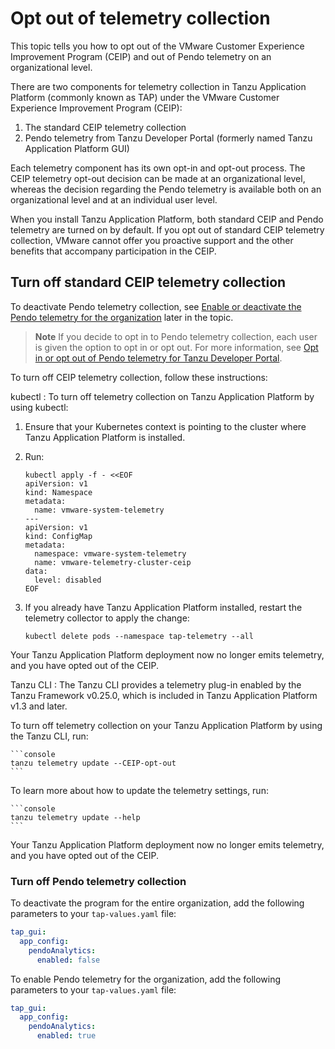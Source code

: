 # Opt out of telemetry collection

This topic tells you how to opt out of the VMware Customer Experience Improvement Program (CEIP) and
out of Pendo telemetry on an organizational level.

There are two components for telemetry collection in Tanzu Application Platform
(commonly known as TAP) under the VMware Customer Experience Improvement Program (CEIP):

1. The standard CEIP telemetry collection
2. Pendo telemetry from Tanzu Developer Portal (formerly named Tanzu Application Platform GUI)

Each telemetry component has its own opt-in and opt-out process.
The CEIP telemetry opt-out decision can be made at an organizational level, whereas the
decision regarding the Pendo telemetry is available both on an organizational level and at an
individual user level.

When you install Tanzu Application Platform, both standard CEIP and Pendo telemetry are turned on by
default. If you opt out of standard CEIP telemetry collection, VMware cannot offer you proactive support and
the other benefits that accompany participation in the CEIP.

## <a id="turn-off"></a> Turn off standard CEIP telemetry collection

To deactivate Pendo telemetry collection, see
[Enable or deactivate the Pendo telemetry for the organization](#nbl-or-dsbl-pendo-for-org) later in
the topic.

> **Note** If you decide to opt in to Pendo telemetry collection, each user is given the option to
> opt in or opt out. For more information, see
> [Opt in or opt out of Pendo telemetry for Tanzu Developer Portal](tap-portal-telemetry.hbs.md).

To turn off CEIP telemetry collection, follow these instructions:

kubectl
: To turn off telemetry collection on Tanzu Application Platform by using kubectl:

   1. Ensure that your Kubernetes context is pointing to the cluster where Tanzu Application Platform
      is installed.

   2. Run:

        ```console
        kubectl apply -f - <<EOF
        apiVersion: v1
        kind: Namespace
        metadata:
          name: vmware-system-telemetry
        ---
        apiVersion: v1
        kind: ConfigMap
        metadata:
          namespace: vmware-system-telemetry
          name: vmware-telemetry-cluster-ceip
        data:
          level: disabled
        EOF
        ```

   3. If you already have Tanzu Application Platform installed, restart the telemetry collector to
      apply the change:

        ```console
        kubectl delete pods --namespace tap-telemetry --all
        ```

  Your Tanzu Application Platform deployment now no longer emits telemetry, and you have opted out of
  the CEIP.

Tanzu CLI
: The Tanzu CLI provides a telemetry plug-in enabled by the Tanzu Framework v0.25.0, which is
  included in Tanzu Application Platform v1.3 and later.

  To turn off telemetry collection on your Tanzu Application Platform by using the Tanzu CLI, run:

    ```console
    tanzu telemetry update --CEIP-opt-out
    ```

  To learn more about how to update the telemetry settings, run:

    ```console
    tanzu telemetry update --help
    ```

  Your Tanzu Application Platform deployment now no longer emits telemetry, and you have opted out of
  the CEIP.

### <a id="nbl-or-dsbl-pendo-for-org"></a> Turn off Pendo telemetry collection

To deactivate the program for the entire organization, add the following parameters to your
`tap-values.yaml` file:

```yaml
tap_gui:
  app_config:
    pendoAnalytics:
      enabled: false
```

To enable Pendo telemetry for the organization, add the following parameters to your `tap-values.yaml`
file:

```yaml
tap_gui:
  app_config:
    pendoAnalytics:
      enabled: true
```
